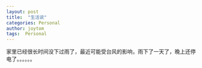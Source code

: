 ```yaml
---
layout: post
title:  "生活说"
categories: Personal
author: joytom
tags:  Personal
---
```


家里已经很长时间没下过雨了，最近可能受台风的影响，雨下了一天了，晚上还停电了。。。。。。